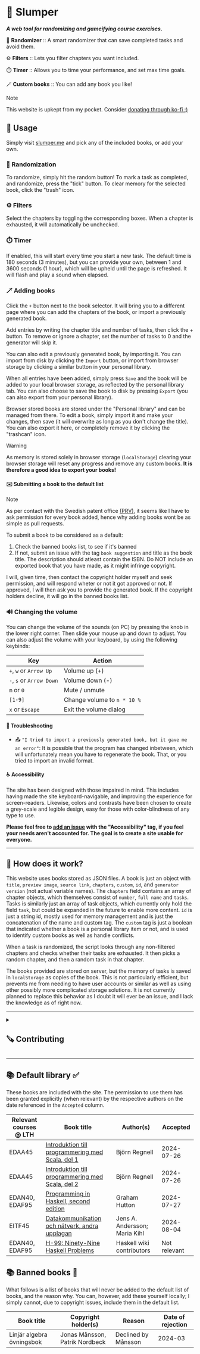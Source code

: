 # 🎲 Slumper

***A web tool for randomizing and gameifying course exercises.***

🎰 **Randomizer** :: A smart randomizer that can save completed tasks and avoid them.

⚙️ **Filters** :: Lets you filter chapters you want included.

⏱️ **Timer** :: Allows you to time your performance, and set max time goals.

🪄 **Custom books** :: You can add any book you like!

> [!NOTE]
> This website is upkept from my pocket. Consider [donating through ko-fi :)](https://ko-fi.com/embracket)

## 🔨 Usage

Simply visit [slumper.me](https://www.slumper.me) and pick any of the included books, or add your own.

### 🎰 Randomization
To randomize, simply hit the random button! To mark a task as completed, and randomize, press the "tick" button. To clear memory for the selected book, click the "trash" icon.
### ⚙️ Filters
Select the chapters by toggling the corresponding boxes. When a chapter is exhausted, it will automatically be unchecked.
### ⏱️ Timer
If enabled, this will start every time you start a new task. The default time is 180 seconds (3 minutes), but you can provide your own, between 1 and 3600 seconds (1 hour), which will be upheld until the page is refreshed. It will flash and play a sound when elapsed.
### 🪄 Adding books
Click the ``+`` button next to the book selector. It will bring you to a different page where you can add the chapters of the book, or import a previously generated book.

Add entries by writing the chapter title and number of tasks, then click the + button. To remove or ignore a chapter, set the number of tasks to 0 and the generator will skip it.

You can also edit a previously generated book, by importing it. You can import from disk by clicking the ``Import`` button, or import from browser storage by clicking a similar button in your personal library.

When all entries have been added, simply press ``Save`` and the book will be added to your local browser storage, as reflected by the personal library tab. You can also choose to save the book to disk by pressing ``Export`` (you can also export from your personal library).

Browser stored books are stored under the "Personal library" and can be managed from there. To edit a book, simply import it and make your changes, then save (it will overwrite as long as you don't change the title). You can also export it here, or completely remove it by clicking the "trashcan" icon.

> [!WARNING]
> As memory is stored solely in browser storage (``localStorage``) clearing your browser storage will reset any progress and remove any custom books. **It is therefore a good idea to export your books!**

#### ✉️ Submitting a book to the default list
> [!NOTE]
> As per contact with the Swedish patent office [(PRV)](https://www.prv.se/sv/), it seems like I have to ask permission for every book added, hence why adding books wont be as simple as pull requests.

To submit a book to be considered as a default:
1. Check the banned books list, to see if it's banned
2. If not, submit an issue with the tag ``book suggestion`` and title as the book title. The description should atleast contain the ISBN. Do NOT include an exported book that you have made, as it might infringe copyright.

I will, given time, then contact the copyright holder myself and seek permission, and will respond wheter or not it got approved or not. If approved, I will then ask you to provide the generated book. If the copyright holders decline, it will go in the banned books list.

### 🔊 Changing the volume
You can change the volume of the sounds (on PC) by pressing the knob in the lower right corner. Then slide your mouse up and down to adjust. You can also adjust the volume with your keyboard, by using the following keybinds:

| Key | Action | 
|-----| ------ |
| ``+``, ``w`` or ``Arrow Up`` | Volume up (+) |
| ``-``, ``s`` or ``Arrow Down`` | Volume down (-) |
| ``m`` or ``0`` | Mute / unmute |
| ``[1-9]`` | Change volume to ``n * 10 %`` |
| ``x`` or ``Escape`` | Exit the volume dialog |


#### 💢 Troubleshooting
- 📤 ``"I tried to import a previously generated book, but it gave me an error"``: It is possible that the program has changed inbetween, which will unfortunately mean you have to regenerate the book. That, or you tried to import an invalid format.

#### ♿️ Accessibility
The site has been designed with those impaired in mind. This includes having made the site keyboard-navigable, and improving the experience for screen-readers. Likewise, colors and contrasts have been chosen to create a grey-scale and legible design, easy for those with color-blindness of any type to use.

**Please feel free to [add an issue](https://www.github.com/mikael-ros/slumper/issues/new) with the "Accessibility" tag, if you feel your needs aren't accounted for. The goal is to create a site usable for everyone.**

---

## 🔮 How does it work?
This website uses books stored as JSON files. A book is just an object with ``title``, ``preview image``, ``source link``, ``chapters``, ``custom``, ``id``, and ``generator version`` (not actual variable names). The ``chapters`` field contains an array of chapter objects, which themselves consist of ``number``, ``full name`` and ``tasks``. Tasks is similarly just an array of task objects, which currently only hold the field ``task``, but could be expanded in the future to enable more content. ``id`` is just a string id, mostly used for memory management and is just the concatenation of the name and custom tag. The ``custom`` tag is just a boolean that indicated whether a book is a personal library item or not, and is used to identify custom books as well as handle conflicts. 

When a task is randomized, the script looks through any non-filtered chapters and checks whether their tasks are exhausted. It then picks a random chapter, and then a random task in that chapter.

The books provided are stored on server, but the memory of tasks is saved in ``localStorage`` as copies of the book. This is not particularly efficient, but prevents me from needing to have user accounts or similar as well as using other possibly more complicated storage solutions. It is not currently planned to replace this behavior as I doubt it will ever be an issue, and I lack the knowledge as of right now.

---
<details closed><summary><h2>🪚 Contributing</h2></summary>

> This website is made with the frameworks [Astro.js](https://astro.build/) and [Solid.js](https://www.solidjs.com/) and written mostly in TypeScript and HTML. In addition, only pure CSS is used, no Tailwind. The website is automatically built and deployed to [Netlify](https://www.netlify.com/). You may or may not need to be comfortable with these to work on this project. In depth documentation is not yet provided.

#### 🗒 If you cant work on the project, but have ideas
Add them to the [**list of issues**](https://www.github.com/mikael-ros/slumper/issues) :)

#### 🗒 Things to work on
[**Check out the issues**](https://www.github.com/mikael-ros/slumper/issues) and pick any issue currently unassigned. Issued marked as ``good first issue`` are, like it says on the tin, good to start with.

#### 🧰 Prerequisites
- Node.js

#### ✅️ Recommended
*If you run into issues, I am easierly able to help you if you are using the following:*
- Linux
- Visual Studio Code
- Firefox or Chrome/Chromium

#### ✔️ Good-to-haves
- Lighthouse browser addon
- Some kind of screen reader
- Some kind of addon that allows you to simulate colorblindness

### 🖥 Running the site locally
Simply run:
```sh
npx astro dev
```
And navigate to [localhost:4321](http://localhost:4321).

### 📚 Regenerating the default library
Change directory to ``/src/scripts/``:
```sh
cd /src/scripts/
```
And then modify the permissions:
```sh
chmod u+x generatedefaults.sh
```
Then run the script:
```sh
./generatedefaults.sh
```
It should then print a line for each successfully generated book.

To modify the included books, change the ``GenerateDefaults.ts`` file. Note that this also needs to be changed any time you change the book object format or generation behaviour (it has it's own copies of these, as I couldn't get it to run in terminal otherwise.).

</details>
 
---

## 📚 Default library ✅️
These books are included with the site. The permission to use them has been granted explicitly (when relevant) by the respective authors on the date referenced in the ``Accepted`` column.

| Relevant courses @ LTH | Book title   | Author(s) | Accepted |
|------------------------| ------------ | ------ | -------- |
| EDAA45                 | [Introduktion till programmering med Scala, del 1](https://cs.lth.se/pgk/compendium/) | Björn Regnell | 2024-07-26 |
| EDAA45                 | [Introduktion till programmering med Scala, del 2](https://cs.lth.se/pgk/compendium/) | Björn Regnell | 2024-07-26 |
| EDAN40, EDAF95         | [Programming in Haskell, second edition](https://www.amazon.co.uk/Programming-Haskell-Graham-Hutton/dp/1316626229) | Graham Hutton | 2024-07-27 |
| EITF45         | [Datakommunikation och nätverk, andra upplagan](https://www.studentlitteratur.se/kurslitteratur/teknik/tele--och-datakommunikation/datakommunikation-och-natverk/?srsltid=AfmBOor6Qss-WlACmeqRhSWCGIEnTvrmREXMb-HaluoK0BmoB3LyzqIg) | Jens A. Andersson; Maria Kihl | 2024-08-04 |
| EDAN40, EDAF95         | [H-99: Ninety-Nine Haskell Problems](https://wiki.haskell.org/H-99:_Ninety-Nine_Haskell_Problems) | Haskell wiki contributors | Not relevant |

## 📚 Banned books 🚫
What follows is a list of books that will never be added to the default list of books, and the reason why. You can, however, add these yourself locally; I simply cannot, due to copyright issues, include them in the default list.

| Book title | Copyright holder(s) | Reason | Date of rejection |
| ---------- | ------ | ------ | ----- |
| Linjär algebra övningsbok | Jonas Månsson, Patrik Nordbeck | Declined by Månsson | 2024-03 |
